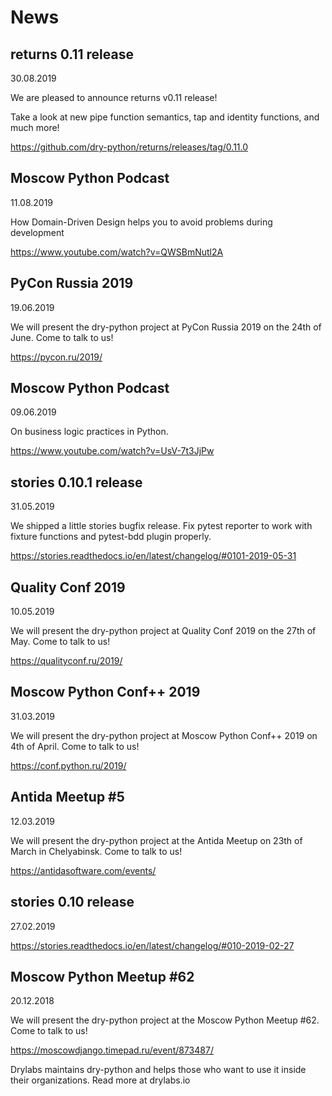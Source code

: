 # News

## returns 0.11 release

30.08.2019

We are pleased to announce returns v0.11 release!

Take a look at new pipe function semantics, tap and identity functions, and much more!

<https://github.com/dry-python/returns/releases/tag/0.11.0>

## Moscow Python Podcast

11.08.2019

How Domain-Driven Design helps you to avoid problems during development

<https://www.youtube.com/watch?v=QWSBmNutl2A>

## PyCon Russia 2019

19.06.2019

We will present the dry-python project at PyCon Russia 2019 on the 24th of June. Come to talk to us!

<https://pycon.ru/2019/>

## Moscow Python Podcast

09.06.2019

On business logic practices in Python.

<https://www.youtube.com/watch?v=UsV-7t3JjPw>

## stories 0.10.1 release

31.05.2019

We shipped a little stories bugfix release. Fix pytest reporter to work with fixture functions and pytest-bdd plugin properly.

<https://stories.readthedocs.io/en/latest/changelog/#0101-2019-05-31>

## Quality Conf 2019

10.05.2019

We will present the dry-python project at Quality Conf 2019 on the 27th of May. Come to talk to us!

<https://qualityconf.ru/2019/>

## Moscow Python Conf++ 2019

31.03.2019

We will present the dry-python project at Moscow Python Conf++ 2019 on 4th of April. Come to talk to us!

<https://conf.python.ru/2019/>

## Antida Meetup #5

12.03.2019

We will present the dry-python project at the Antida Meetup on 23th of March in Chelyabinsk. Come to talk to us!

<https://antidasoftware.com/events/>

## stories 0.10 release

27.02.2019

<https://stories.readthedocs.io/en/latest/changelog/#010-2019-02-27>

## Moscow Python Meetup #62

20.12.2018

We will present the dry-python project at the Moscow Python Meetup #62. Come to talk to us!

<https://moscowdjango.timepad.ru/event/873487/>

Drylabs maintains dry-python and helps those who want to use it inside their organizations. Read more at drylabs.io

